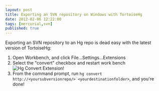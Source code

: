 ```yaml
---
layout: post
title: Exporting an SVN repository on Windows with TortoiseHg
date: 2012-02-06 12:22:00
tags: [mercurial,svn]
published: true
---
```


Exporting an SVN repository to an Hg repo is dead easy with the latest version of TortoiseHg:

1. Open Workbench, and click File...Settings...Extensions
2. Select the "convert" checkbox and restart work bench
   ![Hg Convert Extension!](../assets/img/2012/export-svn_tn.jpg "export-svn_tn.jpg")
3. From the command prompt, run `hg convert http://<yoursubversionrepo/> <yourdestinationfolder>`, and you're done!
